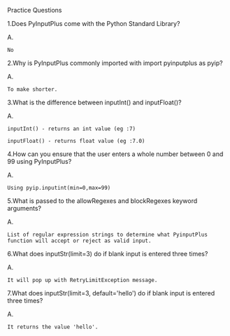 Practice Questions


1.Does PyInputPlus come with the Python Standard Library?

A.

	No


2.Why is PyInputPlus commonly imported with import pyinputplus as pyip?

A.

	To make shorter.


3.What is the difference between inputInt() and inputFloat()?

A.

	inputInt() - returns an int value (eg :7)

	inputFloat() - returns float value (eg :7.0)



4.How can you ensure that the user enters a whole number between 0 and 99 using PyInputPlus?

A.

	Using pyip.inputint(min=0,max=99)



5.What is passed to the allowRegexes and blockRegexes keyword arguments?

A.

	List of regular expression strings to determine what PyinputPlus function will accept or reject as valid input.


6.What does inputStr(limit=3) do if blank input is entered three times?

A.

	It will pop up with RetryLimitException message.



7.What does inputStr(limit=3, default='hello') do if blank input is entered three times?

A.

	It returns the value 'hello'.


	

	

	
